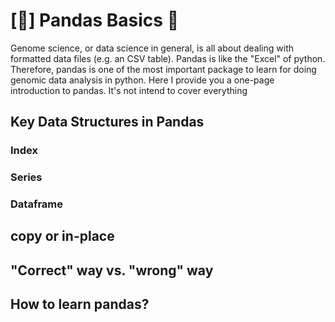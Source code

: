 # \[🚧\] Pandas Basics 🚩

Genome science, or data science in general, is all about dealing with formatted data files \(e.g. an CSV table\). Pandas is like the "Excel" of python. Therefore, pandas is one of the most important package to learn for doing genomic data analysis in python. Here I provide you a one-page introduction to pandas. It's not intend to cover everything 

## Key Data Structures in Pandas

### Index



### Series



### Dataframe



## copy or in-place



## "Correct" way vs. "wrong" way



## How to learn pandas?



